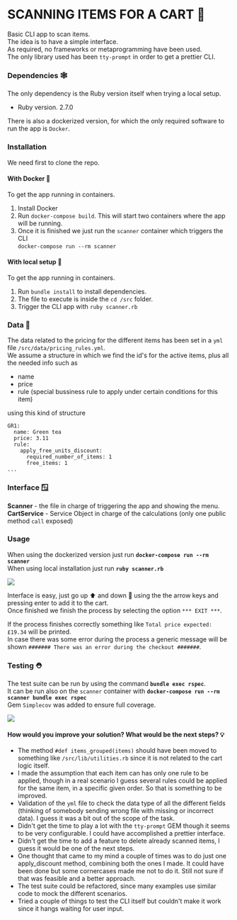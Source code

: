 # SCANNING ITEMS FOR A CART 🛒

Basic CLI app to scan items.  
The idea is to have a simple interface.  
As required, no frameworks or metaprogramming have been used.  
The only library used has been `tty-prompt` in order to get a prettier CLI.

### Dependencies 🕸️

The only dependency is the Ruby version itself when trying a local setup.

- Ruby version. 2.7.0

There is also a dockerized version, for which the only required software to run the app is `Docker`.

### Installation

We need first to clone the repo.

#### With Docker 🐳

To get the app running in containers.

1. Install Docker
2. Run `docker-compose build`. This will start two containers where the app will be running.
3. Once it is finished we just run the `scanner` container which triggers the CLI  
   `docker-compose run --rm scanner`

#### With local setup 💎

To get the app running in containers.

1. Run `bundle install` to install dependencies.
2. The file to execute is inside the `cd /src` folder.
3. Trigger the CLI app with `ruby scanner.rb`

### Data 📖

The data related to the pricing for the different items has been set in a `yml` file `/src/data/pricing_rules.yml`.  
We assume a structure in which we find the id's for the active items, plus all the needed info such as

- name
- price
- rule (special bussiness rule to apply under certain conditions for this item)

using this kind of structure

```
GR1:
  name: Green tea
  price: 3.11
  rule:
    apply_free_units_discount:
      required_number_of_items: 1
      free_items: 1
...
```

### Interface 🪟

**Scanner** - the file in charge of triggering the app and showing the menu.  
**CartService** - Service Object in charge of the calculations (only one public method `call` exposed)

### Usage

When using the dockerized version just run **`docker-compose run --rm scanner`**  
When using local installation just run **`ruby scanner.rb`**

![](https://user-images.githubusercontent.com/13310108/113519072-4aecf200-958a-11eb-97da-5486b73fb790.png)

Interface is easy, just go up ⬆️ and down 🔽 using the the arrow keys and pressing enter to add it to the cart.  
Once finished we finish the process by selecting the option `*** EXIT ***`.

If the process finishes correctly something like `Total price expected: £19.34` will be printed.  
In case there was some error during the process a generic message will be shown `####### There was an error during the checkout #######`.

### Testing ⛑️

The test suite can be run by using the command **`bundle exec rspec`**.  
It can be run also on the `scanner` container with **`docker-compose run --rm scanner bundle exec rspec`**  
Gem `Simplecov` was added to ensure full coverage.

![](https://user-images.githubusercontent.com/13310108/113519023-17aa6300-958a-11eb-9c9a-b6a8fe126d5a.png)

#### How would you improve your solution? What would be the next steps? 💡

- The method `#def items_grouped(items)` should have been moved to something like `/src/lib/utilities.rb` since it is not related to the cart logic itself.
- I made the assumption that each item can has only one rule to be applied, though in a real scenario I guess several rules could be applied for the same item, in a specific given order. So that is something to be improved.
- Validation of the `yml` file to check the data type of all the different fields (thinking of somebody sending wrong file with missing or incorrect data). I guess it was a bit out of the scope of the task.
- Didn't get the time to play a lot with the `tty-prompt` GEM though it seems to be very configurable. I could have accomplished a prettier interface.
- Didn't get the time to add a feature to delete already scanned items, I guess it would be one of the next steps.
- One thought that came to my mind a couple of times was to do just one apply_discount method, combining both the ones I made. It could have been done but some cornercases made me not to do it. Still not sure if that was feasible and a better approach.
- The test suite could be refactored, since many examples use similar code to mock the different scenarios.
- Tried a couple of things to test the CLI itself but couldn't make it work since it hangs waiting for user input.
